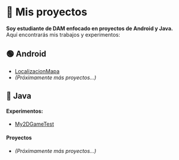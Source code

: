 # 📂 Mis proyectos
**Soy estudiante de DAM enfocado en proyectos de Android y Java.**  
Aquí encontrarás mis trabajos y experimentos:

## 🟢 Android
- [LocalizacionMapa](https://github.com/JorgeBenitezA/LocalizacionMapa)
- *(Próximamente más proyectos...)*


## 🔵 Java
#### Experimentos:
- [My2DGameTest](https://github.com/JorgeBenitezA/My2DGameTest)
#### Proyectos  
- *(Próximamente más proyectos...)*
